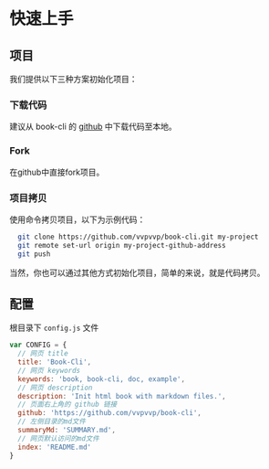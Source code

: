 # 快速上手

## 项目

我们提供以下三种方案初始化项目：

### 下载代码
建议从 book-cli 的 [github](https://github.com/vvpvvp/book-cli) 中下载代码至本地。

### Fork

在github中直接fork项目。

### 项目拷贝
使用命令拷贝项目，以下为示例代码：

``` bash
  git clone https://github.com/vvpvvp/book-cli.git my-project
  git remote set-url origin my-project-github-address
  git push
```
当然，你也可以通过其他方式初始化项目，简单的来说，就是代码拷贝。

## 配置

根目录下 `config.js` 文件

``` javascript
var CONFIG = {
  // 网页 title
  title: 'Book-Cli',
  // 网页 keywords
  keywords: 'book, book-cli, doc, example',
  // 网页 description
  description: 'Init html book with markdown files.',
  // 页面右上角的 github 链接
  github: 'https://github.com/vvpvvp/book-cli',
  // 左侧目录的md文件
  summaryMd: 'SUMMARY.md',
  // 网页默认访问的md文件
  index: 'README.md'
}
```
